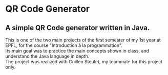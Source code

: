 # QR Code Generator
## A simple QR Code generator written in Java.

This is one of the two main projects of the first semester of my 1st year at EPFL, for the course "Introduction à la programmation".  
Its main goal was to practice the main concepts shown in class, and understand the Java language in depth.  
The project was realized with Guillen Steulet, my teammate for this project only.
